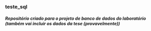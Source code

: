 ### teste_sql

##### Repositório criado para o projeto de banco de dados do laboratório (também vai incluir os dados da tese (provavelmente))
